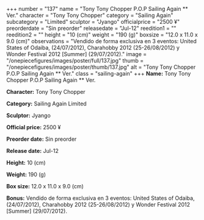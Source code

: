 +++
number = "137"
name = "Tony Tony Chopper P.O.P Sailing Again ** Ver."
character = "Tony Tony Chopper"
category = "Sailing Again"
subcategory = "Limited"
sculptor = "Jyango"
officialprice = "2500 ¥"
preorderdate = "Sin preorder"
releasedate = "Jul-12"
reedition1 = ""
reedition2 = ""
height = "10 (cm)"
weight = "190 (g)"
boxsize = "12.0 x 11.0 x 9.0 (cm)"
observations = "Vendido de forma exclusiva en 3 eventos: United States of Odaiba, (24/07/2012), Charahobby 2012 (25-26/08/2012) y Wonder Festival 2012 [Summer] (29/07/2012)."
image = "/onepiecefigures/images/poster/full/137.jpg"
thumb = "/onepiecefigures/images/poster/thumb/137.jpg"
alt = "Tony Tony Chopper P.O.P Sailing Again ** Ver."
class = "sailing-again"
+++
**Name:** Tony Tony Chopper P.O.P Sailing Again ** Ver.

**Character:** Tony Tony Chopper

**Category:** Sailing Again  Limited 

**Sculptor:** Jyango

**Official price:** 2500 ¥

**Preorder date:** Sin preorder

**Release date:** Jul-12

**Height:** 10 (cm)

**Weight:** 190 (g)

**Box size:** 12.0 x 11.0 x 9.0 (cm)

**Bonus:** Vendido de forma exclusiva en 3 eventos: United States of Odaiba, (24/07/2012), Charahobby 2012 (25-26/08/2012) y Wonder Festival 2012 [Summer] (29/07/2012).